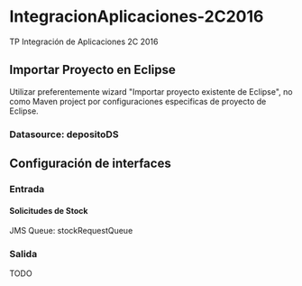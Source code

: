 # IntegracionAplicaciones-2C2016
TP Integración de Aplicaciones 2C 2016

## Importar Proyecto en Eclipse

Utilizar preferentemente wizard "Importar proyecto existente de Eclipse", no
como Maven project por configuraciones especificas de proyecto de Eclipse.

### Datasource: depositoDS

## Configuración de interfaces

### Entrada

#### Solicitudes de Stock

JMS Queue: stockRequestQueue

### Salida

TODO
